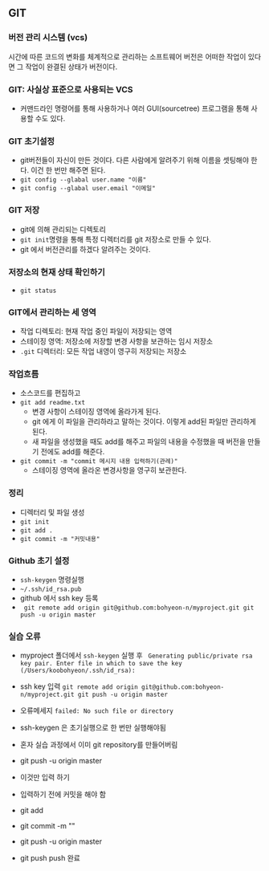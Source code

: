## GIT

### 버전 관리 시스템 (vcs)

시간에 따른 코드의 변화를 체계적으로 관리하는 소프트웨어
버전은 어떠한 작업이 있다면 그 작업이 완결된 상태가 버전이다. 


### GIT: 사실상 표준으로 사용되는 VCS
+ 커맨드라인 명령어를 통해 사용하거나 여러 GUI(sourcetree) 프로그램을 통해 사용할 수도 있다. 

### GIT 초기설정
+ git버전들이 자신이 만든 것이다. 다른 사람에게 알려주기 위해 이름을 셋팅해야 한다. 이건 한 번만 해주면 된다.
+ `git config --glabal user.name "이름"`
+ `git config --glabal user.email "이메일"`
### GIT 저장
+ git에 의해 관리되는 디렉토리
+ `git init`명령을 통해 특정 디렉터리를 git 저장소로 만들 수 있다.
+ git 에서 버전관리를 하겠다 알려주는 것이다.

### 저장소의 현재 상태 확인하기
+ `git status `
### GIT에서 관리하는 세 영역
+ 작업 디렉토리: 현재 작업 중인 파일이 저장되는 영역
+ 스테이징 영역: 저장소에 저장할 변경 사항을 보관하는 임시 저장소
+ `.git` 디렉터리: 모든 작업 내영이 영구히 저장되는 저장소
### 작업흐름
+ 소스코드를 편집하고 
+ `git add readme.txt`
	+ 변경 사항이 스테이징 영역에 올라가게 된다.
	+ git 에게 이 파일을 관리하라고 말하는 것이다. 이렇게 add된 파일만 관리하게 된다. 
	+ 새 파일을 생성했을 때도 add를 해주고 파일의 내용을 수정했을 때 버전을 만들기 전에도 add를 해준다.
+ `git commit -m "commit 메시지 내용 입력하기(관례)"`
	+ 스테이징 영역에 올라온 변경사항을 영구히 보관한다.

### 정리
+ 디렉터리 및 파일 생성
+ `git init`
+ `git add .`
+ `git commit -m "커밋내용" `

### Github 초기 설정
+ `ssh-keygen` 명령실행 
+ `~/.ssh/id_rsa.pub`
+ github 에서 ssh key 등록
+ ` git remote add origin git@github.com:bohyeon-n/myproject.git
git push -u origin master`


###  실습 오류
+ myproject 폴더에서 `ssh-keygen` 실행 후 
` Generating public/private rsa key pair.
Enter file in which to save the key (/Users/koobohyeon/.ssh/id_rsa):`
+ ssh key 입력
`git remote add origin git@github.com:bohyeon-n/myproject.git git push -u origin master`
+ 오류메세지
 `failed: No such file or directory`
 
 + ssh-keygen 은 초기실행으로 한 번만 실행해야됨 

 + 혼자 실습 과정에서 이미 git repository를 만들어버림 

 + git push -u origin master
 + 이것만 입력 하기 

 + 입력하기 전에 커밋을 해야 함 
 + git add 
 + git commit -m ""
 + git push -u origin master
 + git push 
 push 완료 

 






